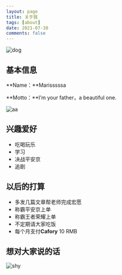 ```yaml
---
layout: page
title: 关于我
tags: [about]
date: 2021-07-30
comments: false
---
```


![dog](https://gitee.com/cafory/images-store/raw/master/Image/dog.jpg)



## 基本信息

**Name：**Marisssssa

**Motto：**I’m your father，a beautiful one.

![aa](https://gitee.com/cafory/images-store/raw/master/Image/aa.jpg)

## 兴趣爱好

* 吃喝玩乐
* 学习
* 决战平安京
* 追剧

## 以后的打算

+ 多发几篇文章帮老师完成宏愿
+ 称霸平安京上单
+ 称霸王者荣耀上单
+ 不定期请大家吃饭
+ 每个月支付**Cafory** 10 RMB

## 想对大家说的话

![shy](https://gitee.com/cafory/images-store/raw/master/Image/shy.jpg)
